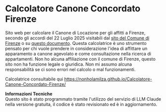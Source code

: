 # Calcolatore Canone Concordato Firenze
Sito web per calcolare il Canone di Locazione per gli affitti a Firenze, secondo gli accordi del 22 Luglio 2025 visitabili dal <a href="https://www.comune.firenze.it/novita/notizie/nuovi-accordi-territoriali-sulle-locazioni-abitative">sito del Comune di Firenze</a> o su <a href="https://sociale.comune.fi.it/system/files/2025-07/Accorro%20territoriale%20Firenze%20e%20comuni%20limitrofi%20sottoscritto%20il%2003.07.2025%20e%20valido%20dal%2007.07.2025_250704_105950.pdf">questo documento</a>. Questa calcolatrice è uno strumento pensato per chi vuole prendere in considerazione l'idea di affittare un apparamento a canone agevolato e come consultazione nella ricerca di appartamenti. Non ho alcuna affiliazione con il comune di Firenze, questo sito non ha funzione legale o giuridica. Non mi assumo alcuna responsabilità se ci sono errori nel calcolo o mal funzionamenti.

Calcolatrice consultabile qui https://nonholamilza.github.io/Calcolatore-Canone-Concordato-Firenze/

**Informazioni Tecniche** <br>
Questo sito è stato programmato tramite l'utilizzo del servizio di LLM Claude nella versione gratuita, il codice è stato revisionato ed è in aggiornamento.
